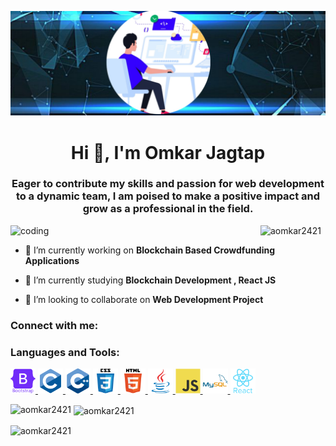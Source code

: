 ![logo](https://github.com/aomkar2421/aomkar2421/blob/main/20240131_231805.jpg)
<h1 align="center">Hi 👋, I'm Omkar Jagtap</h1>
<h3 align="center">Eager to contribute my skills and passion for web development to a dynamic team, I am poised to make a positive impact and grow as a professional in the field.</h3>

<img align="left" src="Couple Laptop System Coding.gif" alt="coding" width="400">

<p align="left"> <img src="https://komarev.com/ghpvc/?username=aomkar2421&label=Profile%20views&color=0e75b6&style=flat" alt="aomkar2421" /> </p>

- 🔭 I’m currently working on **Blockchain Based Crowdfunding Applications**

- 🌱 I’m currently studying **Blockchain Development , React JS**

- 👯 I’m looking to collaborate on **Web Development Project**

<h3 align="left">Connect with me:</h3>
<p align="left">
</p>

<h3 align="left">Languages and Tools:</h3>
<p align="left"> <a href="https://getbootstrap.com" target="_blank" rel="noreferrer"> <img src="https://raw.githubusercontent.com/devicons/devicon/master/icons/bootstrap/bootstrap-plain-wordmark.svg" alt="bootstrap" width="40" height="40"/> </a> <a href="https://www.cprogramming.com/" target="_blank" rel="noreferrer"> <img src="https://raw.githubusercontent.com/devicons/devicon/master/icons/c/c-original.svg" alt="c" width="40" height="40"/> </a> <a href="https://www.w3schools.com/cpp/" target="_blank" rel="noreferrer"> <img src="https://raw.githubusercontent.com/devicons/devicon/master/icons/cplusplus/cplusplus-original.svg" alt="cplusplus" width="40" height="40"/> </a> <a href="https://www.w3schools.com/css/" target="_blank" rel="noreferrer"> <img src="https://raw.githubusercontent.com/devicons/devicon/master/icons/css3/css3-original-wordmark.svg" alt="css3" width="40" height="40"/> </a> <a href="https://www.w3.org/html/" target="_blank" rel="noreferrer"> <img src="https://raw.githubusercontent.com/devicons/devicon/master/icons/html5/html5-original-wordmark.svg" alt="html5" width="40" height="40"/> </a> <a href="https://www.java.com" target="_blank" rel="noreferrer"> <img src="https://raw.githubusercontent.com/devicons/devicon/master/icons/java/java-original.svg" alt="java" width="40" height="40"/> </a> <a href="https://developer.mozilla.org/en-US/docs/Web/JavaScript" target="_blank" rel="noreferrer"> <img src="https://raw.githubusercontent.com/devicons/devicon/master/icons/javascript/javascript-original.svg" alt="javascript" width="40" height="40"/> </a> <a href="https://www.mysql.com/" target="_blank" rel="noreferrer"> <img src="https://raw.githubusercontent.com/devicons/devicon/master/icons/mysql/mysql-original-wordmark.svg" alt="mysql" width="40" height="40"/> </a> <a href="https://reactjs.org/" target="_blank" rel="noreferrer"> <img src="https://raw.githubusercontent.com/devicons/devicon/master/icons/react/react-original-wordmark.svg" alt="react" width="40" height="40"/> </a> </p>

<p><img align="left" src="https://github-readme-stats.vercel.app/api/top-langs?username=aomkar2421&show_icons=true&locale=en&layout=compact" alt="aomkar2421" /></p>

<p>&nbsp;<img align="center" src="https://github-readme-stats.vercel.app/api?username=aomkar2421&show_icons=true&locale=en" alt="aomkar2421" /></p>

<p><img align="center" src="https://github-readme-streak-stats.herokuapp.com/?user=aomkar2421&" alt="aomkar2421" /></p>
